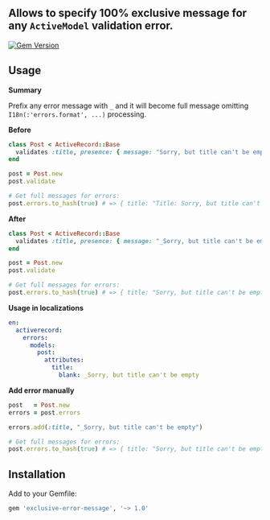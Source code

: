 ## Allows to specify 100% exclusive message for any `ActiveModel` validation error.

[![Gem Version](https://badge.fury.io/rb/exclusive-error-message.svg)](https://badge.fury.io/rb/exclusive-error-message)

## Usage
**Summary**

Prefix any error message with `_` and it will become full message omitting `I18n(:'errors.format', ...)` processing.

**Before**
```ruby
class Post < ActiveRecord::Base
  validates :title, presence: { message: "Sorry, but title can't be empty" }
end

post = Post.new
post.validate

# Get full messages for errors:
post.errors.to_hash(true) # => { title: "Title: Sorry, but title can't be empty" }
```

**After**
```ruby
class Post < ActiveRecord::Base
  validates :title, presence: { message: "_Sorry, but title can't be empty" }
end

post = Post.new
post.validate

# Get full messages for errors:
post.errors.to_hash(true) # => { title: "Sorry, but title can't be empty" }
```

**Usage in localizations**
```yaml
en:
  activerecord:
    errors:
      models:
        post:
          attributes:
            title:
              blank: _Sorry, but title can't be empty
```

**Add error manually**
```ruby
post   = Post.new
errors = post.errors

errors.add(:title, "_Sorry, but title can't be empty")

# Get full messages for errors:
post.errors.to_hash(true) # => { title: "Sorry, but title can't be empty" }
```

## Installation
Add to your Gemfile:
```ruby
gem 'exclusive-error-message', '~> 1.0'
```
